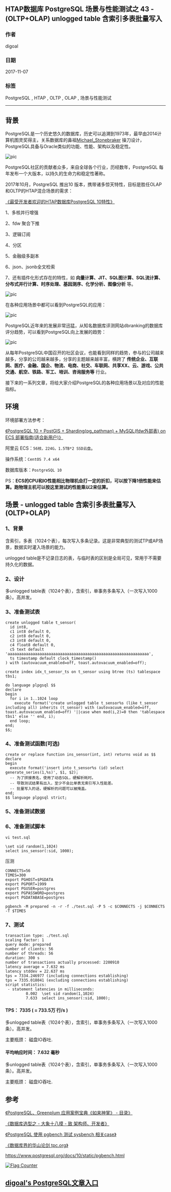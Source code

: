 ## HTAP数据库 PostgreSQL 场景与性能测试之 43 - (OLTP+OLAP) unlogged table 含索引多表批量写入        
        
### 作者        
digoal        
        
### 日期        
2017-11-07        
        
### 标签        
PostgreSQL , HTAP , OLTP , OLAP , 场景与性能测试        
        
----        
        
## 背景        
PostgreSQL是一个历史悠久的数据库，历史可以追溯到1973年，最早由2014计算机图灵奖得主，关系数据库的鼻祖[Michael_Stonebraker](https://en.wikipedia.org/wiki/Michael_Stonebraker) 操刀设计，PostgreSQL具备与Oracle类似的功能、性能、架构以及稳定性。        
        
![pic](20171107_02_pic_003.jpg)        
        
PostgreSQL社区的贡献者众多，来自全球各个行业，历经数年，PostgreSQL 每年发布一个大版本，以持久的生命力和稳定性著称。        
        
2017年10月，PostgreSQL 推出10 版本，携带诸多惊天特性，目标是胜任OLAP和OLTP的HTAP混合场景的需求：        
        
[《最受开发者欢迎的HTAP数据库PostgreSQL 10特性》](../201710/20171029_01.md)        
        
1、多核并行增强        
        
2、fdw 聚合下推        
        
3、逻辑订阅        
        
4、分区        
        
5、金融级多副本        
        
6、json、jsonb全文检索        
        
7、还有插件化形式存在的特性，如 **向量计算、JIT、SQL图计算、SQL流计算、分布式并行计算、时序处理、基因测序、化学分析、图像分析** 等。        
        
![pic](20171107_02_pic_001.jpg)        
        
在各种应用场景中都可以看到PostgreSQL的应用：        
        
![pic](../201706/20170601_02_pic_002.png)        
        
PostgreSQL近年来的发展非常迅猛，从知名数据库评测网站dbranking的数据库评分趋势，可以看到PostgreSQL向上发展的趋势：        
        
![pic](20171107_02_pic_002.jpg)        
        
从每年PostgreSQL中国召开的社区会议，也能看到同样的趋势，参与的公司越来越多，分享的公司越来越多，分享的主题越来越丰富，横跨了 **传统企业、互联网、医疗、金融、国企、物流、电商、社交、车联网、共享XX、云、游戏、公共交通、航空、铁路、军工、培训、咨询服务等** 行业。        
        
接下来的一系列文章，将给大家介绍PostgreSQL的各种应用场景以及对应的性能指标。        
        
## 环境        
环境部署方法参考：        
        
[《PostgreSQL 10 + PostGIS + Sharding(pg_pathman) + MySQL(fdw外部表) on ECS 部署指南(适合新用户)》](../201710/20171018_01.md)        
        
阿里云 ECS：```56核，224G，1.5TB*2 SSD云盘```。        
        
操作系统：```CentOS 7.4 x64```        
        
数据库版本：```PostgreSQL 10```        
        
PS：**ECS的CPU和IO性能相比物理机会打一定的折扣，可以按下降1倍性能来估算。跑物理主机可以按这里测试的性能乘以2来估算。**        
        
## 场景 - unlogged table 含索引多表批量写入 (OLTP+OLAP)        
        
### 1、背景        
含索引，多表（1024个表），每次写入多条记录。这是非常典型的测试TP或AP场景，数据实时灌入场景的能力。        
    
unlogged table是不记录日志的表，与临时表的区别是全局可见，常用于不需要持久化的数据。      
        
### 2、设计        
        
多unlogged table表（1024个表），含索引，单事务多条写入（一次写入1000条）。高并发。        
        
### 3、准备测试表        
        
```        
create unlogged table t_sensor(        
  id int8,        
  c1 int8 default 0,        
  c2 int8 default 0,        
  c3 int8 default 0,        
  c4 float8 default 0,        
  c5 text default 'aaaaaaaaaaaaaaaaaaaaaaaaaaaaaaaaaaaaaaaaaaaaaaaaaaaaaaaaaaaaaa',        
  ts timestamp default clock_timestamp()        
) with (autovacuum_enabled=off, toast.autovacuum_enabled=off);        
        
create index idx_t_sensor_ts on t_sensor using btree (ts) tablespace tbs1;        
```        
        
```        
do language plpgsql $$        
declare        
begin        
  for i in 1..1024 loop        
    execute format('create unlogged table t_sensor%s (like t_sensor including all) inherits (t_sensor) with (autovacuum_enabled=off, toast.autovacuum_enabled=off) '||case when mod(i,2)=0 then 'tablespace tbs1' else '' end, i);        
  end loop;        
end;        
$$;        
```        
        
### 4、准备测试函数(可选)        
        
```        
create or replace function ins_sensor(int, int) returns void as $$        
declare        
begin        
  execute format('insert into t_sensor%s (id) select generate_series(1,%s)', $1, $2);        
  -- 为了拼接表名，使用了动态SQL，硬解析耗时。        
  -- 导致测试结果有出入，至少不会比单表无索引写入性能差。        
  -- 批量写入的话，硬解析的问题可以被掩盖。        
end;        
$$ language plpgsql strict;        
```        
        
### 5、准备测试数据        
        
### 6、准备测试脚本        
```        
vi test.sql        
        
\set sid random(1,1024)        
select ins_sensor(:sid, 1000);        
```        
        
压测        
        
```        
CONNECTS=56        
TIMES=300        
export PGHOST=$PGDATA        
export PGPORT=1999        
export PGUSER=postgres        
export PGPASSWORD=postgres        
export PGDATABASE=postgres        
        
pgbench -M prepared -n -r -f ./test.sql -P 5 -c $CONNECTS -j $CONNECTS -T $TIMES        
```        
        
### 7、测试        
        
```        
transaction type: ./test.sql
scaling factor: 1
query mode: prepared
number of clients: 56
number of threads: 56
duration: 300 s
number of transactions actually processed: 2200910
latency average = 7.632 ms
latency stddev = 22.637 ms
tps = 7334.246977 (including connections establishing)
tps = 7335.018041 (excluding connections establishing)
script statistics:
 - statement latencies in milliseconds:
         0.002  \set sid random(1,1024)  
         7.633  select ins_sensor(:sid, 1000);
```        
        
#### TPS： 7335 ( = 733.5万 行/s )        
  
多unlogged table表（1024个表），含索引，单事务多条写入（一次写入1000条）。高并发。       
      
主要瓶颈： 磁盘IO吞吐.       
        
#### 平均响应时间： 7.632 毫秒        
        
多unlogged table表（1024个表），含索引，单事务多条写入（一次写入1000条）。高并发。    
      
主要瓶颈： 磁盘IO吞吐.       
        
## 参考        
[《PostgreSQL、Greenplum 应用案例宝典《如来神掌》 - 目录》](../201706/20170601_02.md)        
        
[《数据库选型之 - 大象十八摸 - 致 架构师、开发者》](../201702/20170209_01.md)        
        
[《PostgreSQL 使用 pgbench 测试 sysbench 相关case》](../201610/20161031_02.md)        
        
[《数据库界的华山论剑 tpc.org》](../201701/20170125_01.md)        
        
https://www.postgresql.org/docs/10/static/pgbench.html        
        
  
<a rel="nofollow" href="http://info.flagcounter.com/h9V1"  ><img src="http://s03.flagcounter.com/count/h9V1/bg_FFFFFF/txt_000000/border_CCCCCC/columns_2/maxflags_12/viewers_0/labels_0/pageviews_0/flags_0/"  alt="Flag Counter"  border="0"  ></a>  
  
  
  
  
## [digoal's PostgreSQL文章入口](https://github.com/digoal/blog/blob/master/README.md "22709685feb7cab07d30f30387f0a9ae")
  
